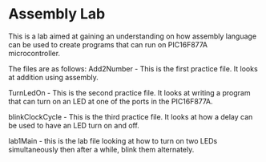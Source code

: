 # Assembly Lab
This is a lab aimed at gaining an understanding on how assembly language can be used to create programs that can run on PIC16F877A microcontroller.

The files are as follows:
 Add2Number - This is the first practice file. It looks at addition using assembly.
 
TurnLedOn - This is the second practice file. It looks at writing a program that can turn on an LED at one of the ports in the PIC16F877A.

blinkClockCycle - This is the third practice file. It looks at how a delay can be used to have an LED turn on and off.

lab1Main - this is the lab file looking at how to turn on two LEDs simultaneously then after a while, blink them alternately.
